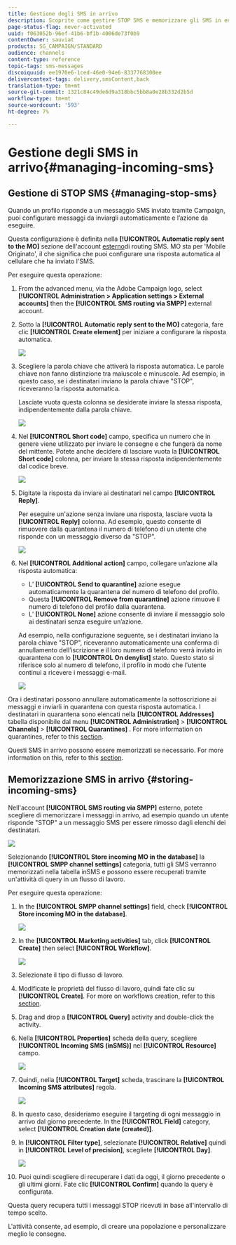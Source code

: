 ```yaml
---
title: Gestione degli SMS in arrivo
description: Scoprite come gestire STOP SMS e memorizzare gli SMS in entrata in  Adobe Campaign.
page-status-flag: never-activated
uuid: f063052b-96ef-41b6-bf1b-4006de73f0b9
contentOwner: sauviat
products: SG_CAMPAIGN/STANDARD
audience: channels
content-type: reference
topic-tags: sms-messages
discoiquuid: ee1970e6-1ced-46e0-94e6-8337768300ee
delivercontext-tags: delivery,smsContent,back
translation-type: tm+mt
source-git-commit: 1321c84c49de6d9a318bbc5bb8a0e28b332d2b5d
workflow-type: tm+mt
source-wordcount: '593'
ht-degree: 7%

---
```



# Gestione degli SMS in arrivo{#managing-incoming-sms}

## Gestione di STOP SMS {#managing-stop-sms}

Quando un profilo risponde a un messaggio SMS inviato tramite Campaign, puoi configurare messaggi da inviargli automaticamente e l’azione da eseguire.

Questa configurazione è definita nella **[!UICONTROL Automatic reply sent to the MO]** sezione dell&#39;account [esterno](../../administration/using/configuring-sms-channel.md#defining-an-sms-routing)di routing SMS. MO sta per &#39;Mobile Originato&#39;, il che significa che puoi configurare una risposta automatica al cellulare che ha inviato l&#39;SMS.

Per eseguire questa operazione:

1. From the advanced menu, via the Adobe Campaign logo, select **[!UICONTROL Administration > Application settings > External accounts]** then the **[!UICONTROL SMS routing via SMPP]** external account.
1. Sotto la **[!UICONTROL Automatic reply sent to the MO]** categoria, fare clic **[!UICONTROL Create element]** per iniziare a configurare la risposta automatica.

   ![](assets/sms_mo_1.png)

1. Scegliere la parola chiave che attiverà la risposta automatica. Le parole chiave non fanno distinzione tra maiuscole e minuscole. Ad esempio, in questo caso, se i destinatari inviano la parola chiave &quot;STOP&quot;, riceveranno la risposta automatica.

   Lasciate vuota questa colonna se desiderate inviare la stessa risposta, indipendentemente dalla parola chiave.

   ![](assets/sms_mo_2.png)

1. Nel **[!UICONTROL Short code]** campo, specifica un numero che in genere viene utilizzato per inviare le consegne e che fungerà da nome del mittente. Potete anche decidere di lasciare vuota la **[!UICONTROL Short code]** colonna, per inviare la stessa risposta indipendentemente dal codice breve.

   ![](assets/sms_mo_4.png)

1. Digitate la risposta da inviare ai destinatari nel campo **[!UICONTROL Reply]**.

   Per eseguire un&#39;azione senza inviare una risposta, lasciare vuota la **[!UICONTROL Reply]** colonna. Ad esempio, questo consente di rimuovere dalla quarantena il numero di telefono di un utente che risponde con un messaggio diverso da &quot;STOP&quot;.

   ![](assets/sms_mo_3.png)

1. Nel **[!UICONTROL Additional action]** campo, collegare un’azione alla risposta automatica:

   * L’ **[!UICONTROL Send to quarantine]** azione esegue automaticamente la quarantena del numero di telefono del profilo.
   * Questa **[!UICONTROL Remove from quarantine]** azione rimuove il numero di telefono del profilo dalla quarantena.
   * L’ **[!UICONTROL None]** azione consente di inviare il messaggio solo ai destinatari senza eseguire un’azione.

   Ad esempio, nella configurazione seguente, se i destinatari inviano la parola chiave &quot;STOP&quot;, riceveranno automaticamente una conferma di annullamento dell’iscrizione e il loro numero di telefono verrà inviato in quarantena con lo **[!UICONTROL On denylist]** stato. Questo stato si riferisce solo al numero di telefono, il profilo in modo che l&#39;utente continui a ricevere i messaggi e-mail.

   ![](assets/sms_mo.png)

Ora i destinatari possono annullare automaticamente la sottoscrizione ai messaggi e inviarli in quarantena con questa risposta automatica. I destinatari in quarantena sono elencati nella **[!UICONTROL Addresses]** tabella disponibile dal menu **[!UICONTROL Administration]** > **[!UICONTROL Channels]** > **[!UICONTROL Quarantines]** . For more information on quarantines, refer to this [section](../../sending/using/understanding-quarantine-management.md).

Questi SMS in arrivo possono essere memorizzati se necessario. For more information on this, refer to this [section](#storing-incoming-sms).

## Memorizzazione SMS in arrivo {#storing-incoming-sms}

Nell&#39;account **[!UICONTROL SMS routing via SMPP]** esterno, potete scegliere di memorizzare i messaggi in arrivo, ad esempio quando un utente risponde &quot;STOP&quot; a un messaggio SMS per essere rimosso dagli elenchi dei destinatari.

![](assets/sms_config_mo_1.png)

Selezionando **[!UICONTROL Store incoming MO in the database]** la **[!UICONTROL SMPP channel settings]** categoria, tutti gli SMS verranno memorizzati nella tabella inSMS e possono essere recuperati tramite un&#39;attività di query in un flusso di lavoro.

Per eseguire questa operazione:

1. In the **[!UICONTROL SMPP channel settings]** field, check **[!UICONTROL Store incoming MO in the database]**.

   ![](assets/sms_config_mo_2.png)

1. In the **[!UICONTROL Marketing activities]** tab, click **[!UICONTROL Create]** then select **[!UICONTROL Workflow]**.

   ![](assets/sms_config_mo_3.png)

1. Selezionate il tipo di flusso di lavoro.
1. Modificate le proprietà del flusso di lavoro, quindi fate clic su **[!UICONTROL Create]**. For more on workflows creation, refer to this [section](../../automating/using/building-a-workflow.md).
1. Drag and drop a **[!UICONTROL Query]** activity and double-click the activity.
1. Nella **[!UICONTROL Properties]** scheda della query, scegliere **[!UICONTROL Incoming SMS (inSMS)]** nel **[!UICONTROL Resource]** campo.

   ![](assets/sms_config_mo_4.png)

1. Quindi, nella **[!UICONTROL Target]** scheda, trascinare la **[!UICONTROL Incoming SMS attributes]** regola.

   ![](assets/sms_config_mo_5.png)

1. In questo caso, desideriamo eseguire il targeting di ogni messaggio in arrivo dal giorno precedente. In the **[!UICONTROL Field]** category, select **[!UICONTROL Creation date (created)]**.
1. In **[!UICONTROL Filter type]**, selezionate **[!UICONTROL Relative]** quindi in **[!UICONTROL Level of precision]**, scegliete **[!UICONTROL Day]**.

   ![](assets/sms_config_mo_6.png)

1. Puoi quindi scegliere di recuperare i dati da oggi, il giorno precedente o gli ultimi giorni. Fate clic **[!UICONTROL Confirm]** quando la query è configurata.

Questa query recupera tutti i messaggi STOP ricevuti in base all&#39;intervallo di tempo scelto.

L&#39;attività consente, ad esempio, di creare una popolazione e personalizzare meglio le consegne.
